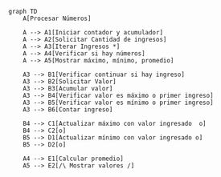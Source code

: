 ﻿```mermaid
graph TD
    A[Procesar Números]
    
    A --> A1[Iniciar contador y acumulador]
    A --> A2[Solicitar Cantidad de ingresos]
    A --> A3[Iterar Ingresos *]
    A --> A4[Verificar si hay números]
    A --> A5[Mostrar máximo, mínimo, promedio]

    A3 --> B1[Verificar continuar si hay ingreso]
    A3 --> B2[Solicitar Valor]
    A3 --> B3[Acumular valor]
    A3 --> B4[Verificar valor es máximo o primer ingreso]
    A3 --> B5[Verificar valor es mínimo o primer ingreso]
    A3 --> B6[Contar ingreso]

    B4 --> C1[Actualizar máximo con valor ingresado  o]
    B4 --> C2[o]
    B5 --> D1[Actualizar mínimo con valor ingresado o]
    B5 --> D2[o]

    A4 --> E1[Calcular promedio]
    A5 --> E2[/\ Mostrar valores /]
```